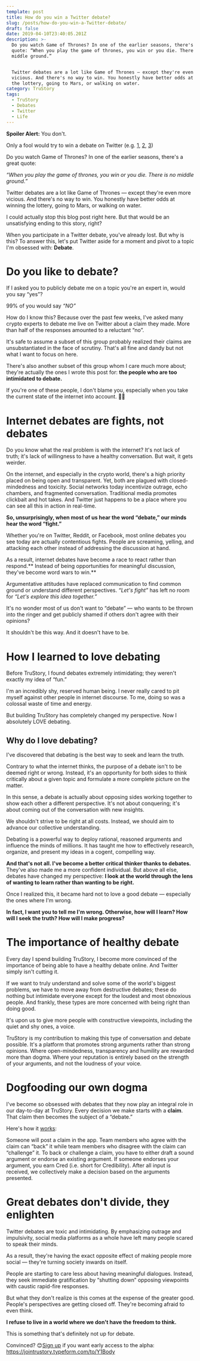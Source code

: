 ```yaml
---
template: post
title: How do you win a Twitter debate?
slug: /posts/how-do-you-win-a-Twitter-debate/
draft: false
date: 2019-04-10T23:40:05.201Z
description: >-
  Do you watch Game of Thrones? In one of the earlier seasons, there's a great
  quote: “When you play the game of thrones, you win or you die. There is no
  middle ground.”


  Twitter debates are a lot like Game of Thrones — except they're even more
  vicious. And there's no way to win. You honestly have better odds at winning
  the lottery, going to Mars, or walking on water.
category: TruStory
tags:
  - TruStory
  - Debates
  - Twitter
  - Life
---
```

**Spoiler Alert:** You don't.

Only a fool would try to win a debate on Twitter (e.g. [1](https://twitter.com/lrettig/status/1112073070460747777?s=20), [2](https://twitter.com/ameensol/status/1115404373872398336?s=20), [3](https://twitter.com/lrettig/status/1115764125173288960?s=20))

Do you watch Game of Thrones? In one of the earlier seasons, there's a great quote:

_“When you play the game of thrones, you win or you die. There is no middle ground.”_

Twitter debates are a lot like Game of Thrones — except they're even more vicious. And there's no way to win. You honestly have better odds at winning the lottery, going to Mars, or walking on water.

I could actually stop this blog post right here. But that would be an unsatisfying ending to this story, right?

When you participate in a Twitter debate, you've already lost. But why is this? To answer this, let's put Twitter aside for a moment and pivot to a topic I'm obsessed with: **Debate**.

# Do you like to debate?

If I asked you to publicly debate me on a topic you're an expert in, would you say “yes”?

99% of you would say _“NO”_

How do I know this? Because over the past few weeks, I've asked many crypto experts to debate me live on Twitter about a claim they made. More than half of the responses amounted to a reluctant “no”. 

It's safe to assume a subset of this group probably realized their claims are unsubstantiated in the face of scrutiny. That's all fine and dandy but not what I want to focus on here.

There's also another subset of this group whom I care much more about; they're actually the ones I wrote this post for: **the people who are too intimidated to debate.**

If you're one of these people, I don't blame you, especially when you take the current state of the internet into account. 🤷‍♀️

# Internet debates are fights, not debates

Do you know what the real problem is with the internet? It's not lack of truth; it's lack of willingness to have a healthy conversation. But wait, it gets weirder.

On the internet, and especially in the crypto world, there's a high priority placed on being open and transparent. Yet, both are plagued with closed-mindedness and toxicity. Social networks today incentivize outrage, echo chambers, and fragmented conversation. Traditional media promotes clickbait and hot takes. And Twitter just happens to be a place where you can see all this in action in real-time.

**So, unsurprisingly, when most of us hear the word “debate,” our minds hear the word “fight.”**

Whether you're on Twitter, Reddit, or Facebook, most online debates you see today are actually contentious fights. People are screaming, yelling, and attacking each other instead of addressing the discussion at hand.

As a result, internet debates have become a race to react rather than respond.** Instead of being opportunities for meaningful discussion, they've become word wars to win.**

Argumentative attitudes have replaced communication to find common ground or understand different perspectives. _“Let's fight”_ has left no room for _“Let's explore this idea together.”_

It's no wonder most of us don't want to “debate” — who wants to be thrown into the ringer and get publicly shamed if others don't agree with their opinions?

It shouldn't be this way. And it doesn't have to be.

# How I learned to love debating

Before TruStory, I found debates extremely intimidating; they weren't exactly my idea of “fun.”

I'm an incredibly shy, reserved human being. I never really cared to pit myself against other people in internet discourse. To me, doing so was a colossal waste of time and energy. 

But building TruStory has completely changed my perspective. Now I absolutely LOVE debating. 

## Why do I love debating?

I've discovered that debating is the best way to seek and learn the truth.

Contrary to what the internet thinks, the purpose of a debate isn't to be deemed right or wrong. Instead, it's an opportunity for both sides to think critically about a given topic and formulate a more complete picture on the matter.

In this sense, a debate is actually about opposing sides working together to show each other a different perspective. It's not about conquering; it's about coming out of the conversation with new insights. 

We shouldn't strive to be right at all costs. Instead, we should aim to advance our collective understanding.

Debating is a powerful way to deploy rational, reasoned arguments and influence the minds of millions. It has taught me how to effectively research, organize, and present my ideas in a cogent, compelling way.

**And that's not all. I've become a better critical thinker thanks to debates.** They've also made me a more confident individual. But above all else, debates have changed my perspective: **I look at the world through the lens of wanting to learn rather than wanting to be right.**

Once I realized this, it became hard not to love a good debate — especially the ones where I'm wrong.

**In fact, I want you to tell me I'm wrong. Otherwise, how will I learn? How will I seek the truth? How will I make progress?**

# The importance of healthy debate

Every day I spend building TruStory, I become more convinced of the importance of being able to have a healthy debate online. And Twitter simply isn't cutting it.

If we want to truly understand and solve some of the world's biggest problems, we have to move away from destructive debates; these do nothing but intimidate everyone except for the loudest and most obnoxious people. And frankly, these types are more concerned with being right than doing good.

It's upon us to give more people with constructive viewpoints, including the quiet and shy ones, a voice.

TruStory is my contribution to making this type of conversation and debate possible. It's a platform that promotes strong arguments rather than strong opinions. Where open-mindedness, transparency and humility are rewarded more than dogma. Where your reputation is entirely based on the strength of your arguments, and not the loudness of your voice.

# Dogfooding our own dogma

I've become so obsessed with debates that they now play an integral role in our day-to-day at TruStory. Every decision we make starts with a **claim**. That claim then becomes the subject of a “debate.” 

Here's how it [works](https://discourse.trustory.io/t/trustory-values-guidelines):

Someone will post a claim in the app. Team members who agree with the claim can “back” it while team members who disagree with the claim can “challenge” it. To back or challenge a claim, you have to either draft a sound argument or endorse an existing argument. If someone endorses your argument, you earn Cred (i.e. short for Credibility). After all input is received, we collectively make a decision based on the arguments presented.

# Great debates don't divide, they enlighten

Twitter debates are toxic and intimidating. By emphasizing outrage and impulsivity, social media platforms as a whole have left many people scared to speak their minds.

As a result, they're having the exact opposite effect of making people more social — they're turning society inwards on itself.

People are starting to care less about having meaningful dialogues. Instead, they seek immediate gratification by “shutting down” opposing viewpoints with caustic rapid-fire responses.

But what they don't realize is this comes at the expense of the greater good. People's perspectives are getting closed off. They're becoming afraid to even think.

**I refuse to live in a world where we don't have the freedom to think.**

This is something that's definitely not up for debate.

Convinced? 😊[Sign up](https://jointrustory.typeform.com/to/Y1Body) if you want early access to the alpha: https://jointrustory.typeform.com/to/Y1Body
